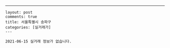---
    layout: post
    comments: true
    title: 서울특별시 송파구
    categories: [실거래가]
    ---

    2021-06-15 실거래 정보가 없습니다.

    